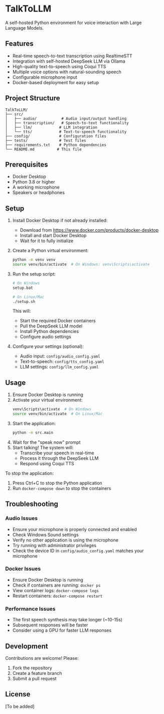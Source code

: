 # TalkToLLM

A self-hosted Python environment for voice interaction with Large Language Models.

## Features
- Real-time speech-to-text transcription using RealtimeSTT
- Integration with self-hosted DeepSeek LLM via Ollama
- High-quality text-to-speech using Coqui TTS
- Multiple voice options with natural-sounding speech
- Configurable microphone input
- Docker-based deployment for easy setup

## Project Structure
```
TalkToLLM/
├── src/
│   ├── audio/           # Audio input/output handling
│   ├── transcription/   # Speech-to-text functionality
│   ├── llm/            # LLM integration
│   └── tts/            # Text-to-speech functionality
├── config/             # Configuration files
├── tests/              # Test files
├── requirements.txt    # Python dependencies
└── README.md          # This file
```

## Prerequisites
- Docker Desktop
- Python 3.8 or higher
- A working microphone
- Speakers or headphones

## Setup
1. Install Docker Desktop if not already installed:
   - Download from https://www.docker.com/products/docker-desktop
   - Install and start Docker Desktop
   - Wait for it to fully initialize

2. Create a Python virtual environment:
   ```bash
   python -m venv venv
   source venv/bin/activate  # On Windows: venv\Scripts\activate
   ```

3. Run the setup script:
   ```bash
   # On Windows
   setup.bat
   
   # On Linux/Mac
   ./setup.sh
   ```
   This will:
   - Start the required Docker containers
   - Pull the DeepSeek LLM model
   - Install Python dependencies
   - Configure audio settings

4. Configure your settings (optional):
   - Audio input: `config/audio_config.yaml`
   - Text-to-speech: `config/tts_config.yaml`
   - LLM settings: `config/llm_config.yaml`

## Usage
1. Ensure Docker Desktop is running
2. Activate your virtual environment:
   ```bash
   venv\Scripts\activate  # On Windows
   source venv/bin/activate  # On Linux/Mac
   ```
3. Start the application:
   ```bash
   python -m src.main
   ```
4. Wait for the "speak now" prompt
5. Start talking! The system will:
   - Transcribe your speech in real-time
   - Process it through the DeepSeek LLM
   - Respond using Coqui TTS

To stop the application:
1. Press Ctrl+C to stop the Python application
2. Run `docker-compose down` to stop the containers

## Troubleshooting
### Audio Issues
- Ensure your microphone is properly connected and enabled
- Check Windows Sound settings
- Verify no other application is using the microphone
- Try running with administrator privileges
- Check the device ID in `config/audio_config.yaml` matches your microphone

### Docker Issues
- Ensure Docker Desktop is running
- Check if containers are running: `docker ps`
- View container logs: `docker-compose logs`
- Restart containers: `docker-compose restart`

### Performance Issues
- The first speech synthesis may take longer (~10-15s)
- Subsequent responses will be faster
- Consider using a GPU for faster LLM responses

## Development
Contributions are welcome! Please:
1. Fork the repository
2. Create a feature branch
3. Submit a pull request

## License
[To be added] 
